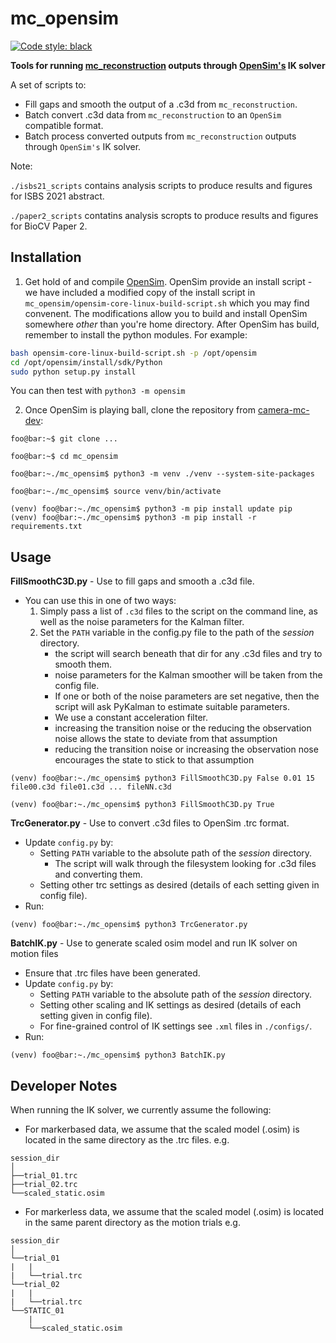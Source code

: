 # mc_opensim

<a href="https://github.com/psf/black"><img alt="Code style: black" src="https://img.shields.io/badge/code%20style-black-000000.svg"></a>

**Tools for running [mc_reconstruction](https://github.com/camera-mc-dev) outputs through [OpenSim's](https://github.com/opensim-org/opensim-core) IK solver**

A set of scripts to:
- Fill gaps and smooth the output of a .c3d from `mc_reconstruction`.
- Batch convert .c3d data from `mc_reconstruction` to an `OpenSim` compatible format.
- Batch process converted outputs from `mc_reconstruction` outputs through `OpenSim's` IK solver.

Note:

`./isbs21_scripts` contains analysis scripts to produce results and figures for ISBS 2021 abstract.

`./paper2_scripts` contatins analysis scropts to produce results and figures for BioCV Paper 2.

## Installation

1) Get hold of and compile [OpenSim](https://github.com/opensim-org/opensim-core). OpenSim provide an install script - we have included a modified copy of the install script in `mc_opensim/opensim-core-linux-build-script.sh` which you may find convenent. The modifications allow you to build and install OpenSim somewhere _other_ than you're home directory. After OpenSim has build, remember to install the python modules. For example:

```bash
bash opensim-core-linux-build-script.sh -p /opt/opensim
cd /opt/opensim/install/sdk/Python
sudo python setup.py install
```

You can then test with `python3 -m opensim`

2) Once OpenSim is playing ball, clone the repository from [camera-mc-dev](https://github.com/camera-mc-dev):

```console
foo@bar:~$ git clone ...
```

```console
foo@bar:~$ cd mc_opensim
```

```console
foo@bar:~./mc_opensim$ python3 -m venv ./venv --system-site-packages
```

```console
foo@bar:~./mc_opensim$ source venv/bin/activate
```

```console
(venv) foo@bar:~./mc_opensim$ python3 -m pip install update pip
(venv) foo@bar:~./mc_opensim$ python3 -m pip install -r requirements.txt
```

## Usage

**FillSmoothC3D.py** - Use to fill gaps and smooth a .c3d file.

- You can use this in one of two ways:
  1) Simply pass a list of `.c3d` files to the script on the command line, as well as the noise parameters for the Kalman filter.
  2) Set the `PATH` variable in the config.py file to the path of the _session_ directory.
     - the script will search beneath that dir for any .c3d files and try to smooth them.
     - noise parameters for the Kalman smoother will be taken from the config file.
     - If one or both of the noise parameters are set negative, then the script will ask PyKalman to estimate suitable parameters.
     - We use a constant acceleration filter.
     - increasing the transition noise or the reducing the observation noise allows the state to deviate from that assumption
     - reducing the transition noise or increasing the observation nose encourages the state to stick to that assumption
     
     
```console
(venv) foo@bar:~./mc_opensim$ python3 FillSmoothC3D.py False 0.01 15 file00.c3d file01.c3d ... fileNN.c3d
```

```console
(venv) foo@bar:~./mc_opensim$ python3 FillSmoothC3D.py True
```

**TrcGenerator.py** - Use to convert .c3d files to OpenSim .trc format.

- Update `config.py` by:
  - Setting `PATH` variable to the absolute path of the _session_ directory.
    - The script will walk through the filesystem looking for .c3d files and converting them.
  - Setting other trc settings as desired (details of each setting given in config file).
- Run:

```console
(venv) foo@bar:~./mc_opensim$ python3 TrcGenerator.py
```

**BatchIK.py** - Use to generate scaled osim model and run IK solver on motion files

- Ensure that .trc files have been generated.
- Update `config.py` by:
  - Setting `PATH` variable to the absolute path of the _session_ directory.
  - Setting other scaling and IK settings as desired (details of each setting given in config file).
  - For fine-grained control of IK settings see `.xml` files in `./configs/`.
- Run:

```console
(venv) foo@bar:~./mc_opensim$ python3 BatchIK.py
```

## Developer Notes

When running the IK solver, we currently assume the following:

- For markerbased data, we assume that the scaled model (.osim) is located in the same directory as the .trc files. e.g.

```console
session_dir
│
├──trial_01.trc
├──trial_02.trc
└──scaled_static.osim
```

- For markerless data, we assume that the scaled model (.osim) is located in the same parent directory as the motion trials e.g.

```console
session_dir
│
└──trial_01
|   |
|   └──trial.trc
└──trial_02
|   |
|   └──trial.trc
└──STATIC_01
    |
    └──scaled_static.osim
```
